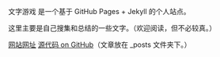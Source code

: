 文字游戏 是一个基于 GitHub Pages + Jekyll 的个人站点。

这里主要是自己搜集和总结的一些文字。（欢迎阅读，但不必较真。）

[网站网址](https://tzdxyz.github.io/) 
[源代码 on GitHub](https://github.com/tzdxyz/tzdxyz.github.io)（文章放在 _posts 文件夹下。）
